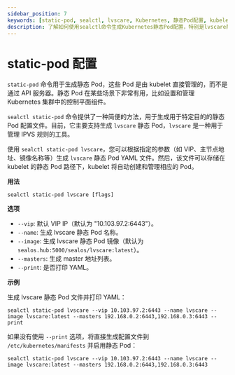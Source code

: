 ```yaml
---
sidebar_position: 7
keywords: [static-pod, sealctl, lvscare, Kubernetes, 静态Pod配置, kubelet, IPVS, Kubernetes集群]
description: 了解如何使用sealctl命令生成Kubernetes静态Pod配置，特别是lvscare静态Pod，简化集群管理。
---
```


# static-pod 配置

`static-pod` 命令用于生成静态 Pod，这些 Pod 是由 kubelet 直接管理的，而不是通过 API 服务器。静态 Pod 在某些场景下非常有用，比如设置和管理 Kubernetes 集群中的控制平面组件。

`sealctl static-pod` 命令提供了一种简便的方法，用于生成用于特定目的的静态 Pod 配置文件。目前，它主要支持生成 `lvscare` 静态 Pod，`lvscare` 是一种用于管理 IPVS 规则的工具。

使用 `sealctl static-pod lvscare`，您可以根据指定的参数（如 VIP、主节点地址、镜像名称等）生成 `lvscare` 静态 Pod YAML 文件。然后，该文件可以存储在 kubelet 的静态 Pod 路径下，kubelet 将自动创建和管理相应的 Pod。



**用法**

```shell
sealctl static-pod lvscare [flags]
```

**选项**

- `--vip`: 默认 VIP IP（默认为 "10.103.97.2:6443"）。
- `--name`: 生成 lvscare 静态 Pod 名称。
- `--image`: 生成 lvscare 静态 Pod 镜像（默认为 `sealos.hub:5000/sealos/lvscare:latest`）。
- `--masters`: 生成 master 地址列表。
- `--print`: 是否打印 YAML。

**示例**

生成 lvscare 静态 Pod 文件并打印 YAML：

```shell
sealctl static-pod lvscare --vip 10.103.97.2:6443 --name lvscare --image lvscare:latest --masters 192.168.0.2:6443,192.168.0.3:6443 --print
```

如果没有使用 `--print` 选项，将直接生成配置文件到 `/etc/kubernetes/manifests` 并启用静态 Pod：

```shell
sealctl static-pod lvscare --vip 10.103.97.2:6443 --name lvscare --image lvscare:latest --masters 192.168.0.2:6443,192.168.0.3:6443
```

